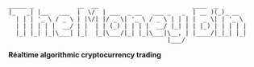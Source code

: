 ```
_____ _            __  __                          ____  _
|_   _| |__   ___  |  \/  | ___  _ __   ___ _   _  | __ )(_)_ __
  | | | '_ \ / _ \ | |\/| |/ _ \| '_ \ / _ \ | | | |  _ \| | '_ \
  | | | | | |  __/ | |  | | (_) | | | |  __/ |_| | | |_) | | | | |
  |_| |_| |_|\___| |_|  |_|\___/|_| |_|\___|\__, | |____/|_|_| |_|
                                            |___/
```                                            
**Réaltime algorithmic cryptocurrency trading**

